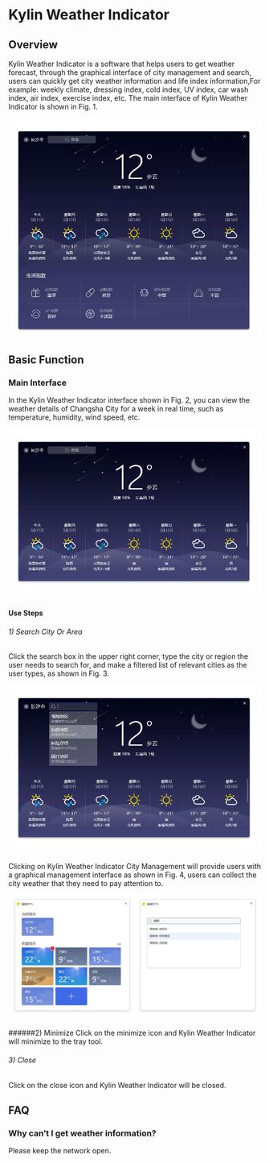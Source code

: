 # Kylin Weather Indicator
## Overview
Kylin Weather Indicator is a software that helps users to get weather forecast, through the graphical interface of city management and search, users can quickly get city weather information and life index information,For example: weekly climate, dressing index, cold index, UV index, car wash index, air index, exercise index, etc.
The main interface of Kylin Weather Indicator is shown in Fig. 1.

![Fig. 1 Kylin Weather Indicator Main Interface-big](image/1.png)

## Basic Function
### Main Interface
In the Kylin Weather Indicator interface shown in Fig. 2, you can view the weather details of Changsha City for a week in real time, such as temperature, humidity, wind speed, etc.

![Fig. 2 Kylin Weather Indicator Interface-big](image/2.png)

#### Use Steps
###### 1) Search City Or Area
Click the search box in the upper right corner, type the city or region the user needs to search for, and make a filtered list of relevant cities as the user types, as shown in Fig. 3.

![Fig. 3 Search city or area-big](image/3.png)

Clicking on Kylin Weather Indicator City Management will provide users with a graphical management interface as shown in Fig. 4, users can collect the city weather that they need to pay attention to.

![Fig. 4 Urban Management-big](image/4.png)

######2) Minimize
Click on the minimize icon and Kylin Weather Indicator will minimize to the tray tool.
###### 3) Close
Click on the close icon and Kylin Weather Indicator will be closed.
## FAQ
### Why can’t  I get weather information?
Please keep the network open.